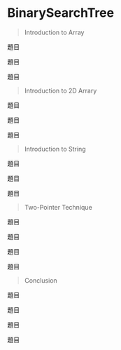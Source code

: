 # BinarySearchTree

> Introduction to Array

題目 

題目 

題目 



>  Introduction to 2D Arrary

題目

題目

題目



> Introduction to String

題目 

題目 

題目 



> Two-Pointer Technique

題目

題目

題目 

題目 



> Conclusion

題目

題目

題目 

題目 
